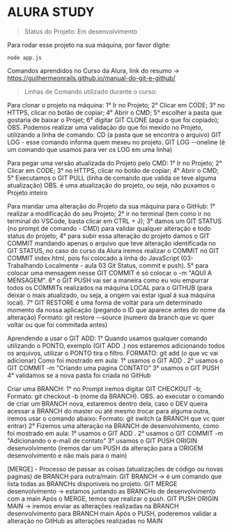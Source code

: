 <h1>ALURA STUDY</h1>

> Status do Projeto: Em desenvolvimento

Para rodar esse projeto na sua máquina, por favor digite:

```
node app.js
```

Comandos aprendidos no Curso da Alura, link do resumo -> https://guilhermeonrails.github.io/manual-do-git-e-github/

> Linhas de Comando utilizado durante o curso: 

Para clonar o projeto na máquina:
1° Ir no Projeto;
2° Clicar em CODE;
3° no HTTPS, clicar no botão de copiar;
4° Abrir o CMD;
5° escolher a pasta que gostaria de baixar o Projet;
6° digitar GIT CLONE (aqui o que foi copiado);
OBS.
Podemos realizar uma validação do que foi mexido no Projeto, utilizando a linha de comando:
CD (a pasta que se encontra o arquivo)
GIT LOG - esse comando informa quem mexeu no projeto.
GIT LOG --oneline (é um comando que usamos para ver os LOG em uma linha)

Para pegar uma versão atualizada do Projeto pelo CMD:
1° Ir no Projeto;
2° Clicar em CODE;
3° no HTTPS, clicar no botão de copiar;
4° Abrir o CMD;
5° Executamos o GIT PULL (linha de comando que valida se teve alguma atualização)
OBS. é uma atualização do projeto, ou seja, não puxamos o Projeto inteiro

Para mandar uma alteração do Projeto da sua máquina para o GitHub:
1° realizar a modificação do seu Projeto;
2° ir no terminal (tem como ir no terminal do VSCode, basta clicar em CTRL + J);
3° damos um GIT STATUS (no prompt de comando - CMD) para validar qualquer alteração e todo status do projeto;
4° para subir essa alteração do projeto damos o GIT COMMIT mandando apenas o arquivo que teve alteração identificada no 
GIT STATUS, no caso do curso da Alura iremos realizar o COMMIT no GIT COMMIT index.html, pois foi colocado a linha
do JavaScript (03-Trabalhando Localmente - aula 03 Git Status, commit e push).
5° para colocar uma mensagem nesse GIT COMMIT é só colocar o -m "AQUI A MENSAGEM".
6° o GIT PUSH vai ser a maneira como eu vou empurrar todos os COMMITs realizados na máquina LOCAL para o GITHUB 
(para deixar o mais atualizado, ou seja, a origem vai estar igual á sua máquina local).
7° GIT RESTORE é uma forma de voltar para um determinado momento da nossa aplicação
(pegando o ID que aparece antes do nome da alteração) 
Formato: git restore --source (numero da branch que vc quer voltar ou que foi commitada antes)

Aprendendo a usar o GIT ADD:
1° Quando usamos qualquer comando utilizando o PONTO, exemplo (GIT ADD .) nos estaremos adicionando todos os arquivos,
utilizar o PONTO tira o filtro.
FORMATO: git add (o que vc vai adicionar)
Como foi mostrado em aula:
1° usamos o GIT ADD .
2° usamos o GIT COMMIT -m "Criando uma pagina CONTATO"
3° usamos o GIT PUSH
4° validamos se a nova pasta foi criada no GitHub

Criar uma BRANCH:
1° no Prompt iremos digitar GIT CHECKOUT -b;
Formato: git checkout -b (nome da BRANCH).
OBS. ao executar o comando de criar um BRANCH nova, estaremos dentro dela, caso o DEV queira acessar a BRANCH do master ou 
até mesmo trocar para alguma outra, iremos usar o comando abaixo:
Formato: git switch (a BRANCH que vc quer entrar)
2° Fizemos uma alteração na BRANCH de desenvolvimento, como foi mostrado em aula:
1° usamos o GIT ADD .
2° usamos o GIT COMMIT -m "Adicionando o e-mail de contato"
3° usamos o GIT PUSH ORIGIN desenvolvimento (iremos dar um PUSH da alteração para a ORIGEM desenvolvimento e não mais para o main)

[MERGE] - Processo de passar as coisas (atualizações de código ou novas paginas) de BRANCH para outra/main:
GIT BRANCH -> é um comando que lista todas as BRANCHs disponiveis no projeto.
GIT MERGE desenvolvimento -> estamos juntando as BRANCHs de desenvolvimento com a main
Após o MERGE, temos que realizar o push.
GIT PUSH ORIGIN MAIN -> iremos enviar as alterações realizadas na BRANCH desenvolvimento para BRANCH main
Após o PUSH, poderemos validar a alteração no GitHub as alterações realizadas no MAIN
